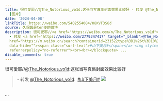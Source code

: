 ```yaml
---
title: 很可愛耶//@The_Notorious_vo1d:这张当写真集封面效果比较好 - 转发 @The_Notorious_vo1d:&ensp;#山下美月#
  [图片]
date: '2024-04-08'
linkTitle: https://weibo.com/5402554084/O8KVT3S8d
source: 久保醬是ten使的微博
description: 很可愛耶//<a href="https://weibo.com/n/The_Notorious_vo1d">@The_Notorious_vo1d</a>:这张当写真集封面效果比较好<br><blockquote>
  - 转发 <a href="https://weibo.com/2779347417" target="_blank">@The_Notorious_vo1d</a>: <a
  href="https://m.weibo.cn/search?containerid=231522type%3D1%26t%3D10%26q%3D%23%E5%B1%B1%E4%B8%8B%E7%BE%8E%E6%9C%88%23&amp;isnewpage=1"
  data-hide=""><span class="surl-text">#山下美月#</span></a> <img style="" src="https://tvax4.sinaimg.cn/large/a5a979d9gy1fenoophwacj209409477m.jpg"
  referrerpolicy="no-referrer"><br><br></blockquote> ...
disable_comments: true
---
```

很可愛耶//<a href="https://weibo.com/n/The_Notorious_vo1d">@The_Notorious_vo1d</a>:这张当写真集封面效果比较好<br><blockquote> - 转发 <a href="https://weibo.com/2779347417" target="_blank">@The_Notorious_vo1d</a>: <a href="https://m.weibo.cn/search?containerid=231522type%3D1%26t%3D10%26q%3D%23%E5%B1%B1%E4%B8%8B%E7%BE%8E%E6%9C%88%23&amp;isnewpage=1" data-hide=""><span class="surl-text">#山下美月#</span></a> <img style="" src="https://tvax4.sinaimg.cn/large/a5a979d9gy1fenoophwacj209409477m.jpg" referrerpolicy="no-referrer"><br><br></blockquote> ...